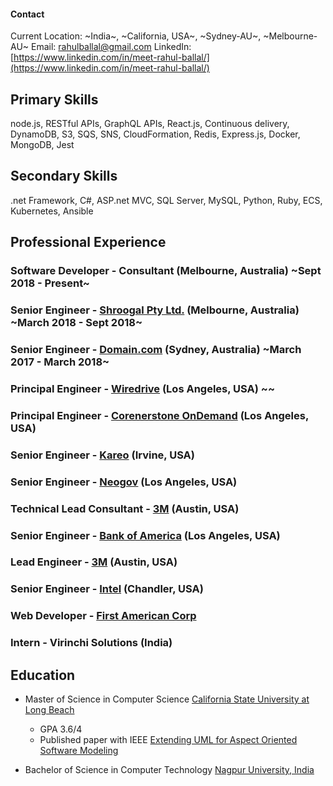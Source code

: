 #### Contact

Current Location: ~India~, ~California, USA~, ~Sydney-AU~, ~Melbourne-AU~
Email: rahulballal@gmail.com
LinkedIn: [https://www.linkedin.com/in/meet-rahul-ballal/](https://www.linkedin.com/in/meet-rahul-ballal/)

## Primary Skills

  node.js, RESTful APIs, GraphQL APIs, React.js, Continuous delivery,
  DynamoDB, S3, SQS, SNS, CloudFormation, Redis, Express.js, Docker, MongoDB, Jest

## Secondary Skills

  .net Framework, C#, ASP.net MVC, SQL Server, MySQL, Python, Ruby, ECS, Kubernetes,
  Ansible

## Professional Experience

### Software Developer - Consultant (Melbourne, Australia) ~Sept 2018 - Present~

### Senior Engineer - [Shroogal Pty Ltd.](shroogal.com.au) (Melbourne, Australia) ~March 2018 - Sept 2018~

### Senior Engineer - [Domain.com](domain.com.au) (Sydney, Australia) ~March 2017 - March 2018~

### Principal Engineer - [Wiredrive](wiredrive.com) (Los Angeles, USA) ~~

### Principal Engineer - [Corenerstone OnDemand](cornerstoneondemand.com) (Los Angeles, USA)

### Senior Engineer - [Kareo](kareo.com) (Irvine, USA)

### Senior Engineer - [Neogov](neogov.com) (Los Angeles, USA)

### Technical Lead Consultant - [3M](3m.com) (Austin, USA)

### Senior Engineer - [Bank of America](bofa.com) (Los Angeles, USA)

### Lead Engineer - [3M](3m.com) (Austin, USA)

### Senior Engineer - [Intel](intel.com) (Chandler, USA)

### Web Developer - [First American Corp](firstam.com)

### Intern - Virinchi Solutions (India)

## Education

  - Master of Science in Computer Science [California State University at Long Beach](csulb.edu)
    - GPA 3.6/4
    - Published paper with IEEE [Extending UML for Aspect Oriented Software Modeling](https://ieeexplore.ieee.org/document/5170367/)

  - Bachelor of Science in Computer Technology [Nagpur University, India](http://www.nagpuruniversity.org/rtmnu/home/)
